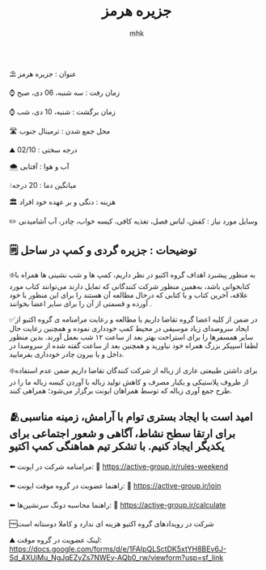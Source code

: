 ﻿---
layout: post
title: "جزیره هرمز"
author: mhk
categories: [Nature]
tags: [nature]
image: assets/img/event/01.jpg
description: "جزیره هرمز"
featured: true
hidden: true
rating: 5
---

⛱ عنوان : جزیره هرمز

⌚️ زمان رفت : سه شنبه، 06 دی، صبح

⌚️ زمان برگشت : شنبه، 10 دی، شب 

🛣 محل جمع شدن : ترمینال جنوب

⛰ درجه سختی : 02/10 

🌨 آب و هوا : آفتابی

💧میانگین دما : 20 درجه 

🏛 هزینه : دنگی و بر عهده خود افراد 

✏️ وسایل مورد نیاز : کفش، لباس فصل، تغذیه کافی، کیسه خواب، چادر، آب آشامیدنی

🗒 توضیحات : جزیره گردی و کمپ در ساحل
---------------------------------------------------------
❇️به منظور پیشبرد اهداف گروه اکتیو در نظر داریم، کمپ ها و شب نشینی ها همراه با کتابخوانی باشد، به‌همین منظور شرکت کنندگانی که تمایل دارند می‌توانند کتاب مورد علاقه، آخرین کتاب و یا کتابی که درحال مطالعه آن هستند را برای این منظور با خود آورده و قسمتی از آن را برای سایر اعضا بخوانند .

✅در ضمن از کلیه اعضا گروه تقاضا داریم با مطالعه و رعایت مرامنامه ی گروه اکتیو از ایجاد سروصدای زیاد موسیقی در محیط کمپ خودداری نموده و همچنین رعایت حال سایر همسفرها را برای استراحت بهتر بعد از ساعت ۱۲ شب بعمل آورند. بدین منظور لطفا اسپیکر بزرگ همراه خود نیاورید و همچنین بعد از ساعت گفته شده از سروصدا در داخل و یا بیرون چادر خودداری بفرمایید.

❇️برای داشتن طبیعتی عاری از زباله از شرکت کنندگان تقاضا داریم ضمن عدم استفاده از ظروف پلاستیکی و یکبار مصرف و کاهش تولید زباله با آوردن کیسه زباله ما را در طرح جمع آوری زباله که توسط همراهان ایونت برگزار می‌شود؛ همراهی کنند.

🫂امید است با ایجاد بستری توام با آرامش، زمینه مناسبی برای ارتقا سطح نشاط، آگاهی و شعور اجتماعی برای یکدیگر ایجاد کنیم.
با تشکر 
تیم هماهنگی کمپ اکتیو
---------------------------------------------------------
⬅️ مرامنامه شرکت در ایونت:
🔶 https://active-group.ir/rules-weekend

⬅️ راهنما عضویت در گروه موقت ایونت:
🔶 https://active-group.ir/join

⬅️ راهنما محاسبه دونگ سرنشین‌ها:
🔶 https://active-group.ir/calculate

🆓شرکت در رویدادهای گروه اکتیو هزینه ای ندارد و کاملا دوستانه است

⛰ لینک عضویت در گروه موقت:
https://docs.google.com/forms/d/e/1FAIpQLSctDK5xtYH8BEv6J-Sd_4XUjMu_NgJqEZyZs7NWEy-AQb0_rw/viewform?usp=sf_link